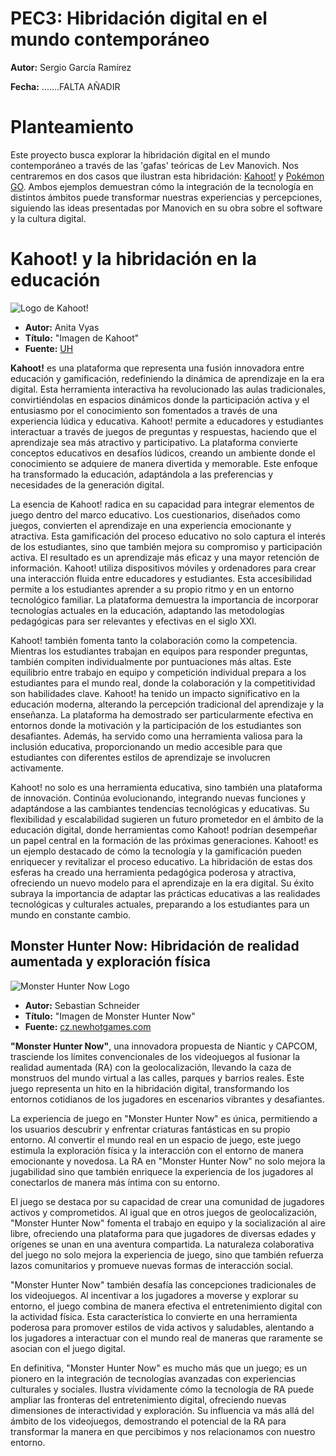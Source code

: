 # PEC3: Hibridación digital en el mundo contemporáneo

**Autor:** Sergio García Ramírez 

**Fecha:** .......FALTA AÑADIR


# Planteamiento

Este proyecto busca explorar la hibridación digital en el mundo contemporáneo a través de las 'gafas' teóricas de Lev Manovich. Nos centraremos en dos casos que ilustran esta hibridación: [Kahoot!](https://es.wikipedia.org/wiki/Kahoot!) y [Pokémon GO](https://es.wikipedia.org/wiki/Pok%C3%A9mon_GO). Ambos ejemplos demuestran cómo la integración de la tecnología en distintos ámbitos puede transformar nuestras experiencias y percepciones, siguiendo las ideas presentadas por Manovich en su obra sobre el software y la cultura digital.

# Kahoot! y la hibridación en la educación

![Logo de Kahoot!](https://venturebeat.com/wp-content/uploads/2017/07/kahoot.png?fit=1132%2C601&strip=all)
  - **Autor:** Anita Vyas
  - **Título:** "Imagen de Kahoot"
  - **Fuente:** [UH](https://www.instruction.uh.edu/2018/12/18/active-learning-with-kahoot/)

**Kahoot!** es una plataforma que representa una fusión innovadora entre educación y gamificación, redefiniendo la dinámica de aprendizaje en la era digital. Esta herramienta interactiva ha revolucionado las aulas tradicionales, convirtiéndolas en espacios dinámicos donde la participación activa y el entusiasmo por el conocimiento son fomentados a través de una experiencia lúdica y educativa. Kahoot! permite a educadores y estudiantes interactuar a través de juegos de preguntas y respuestas, haciendo que el aprendizaje sea más atractivo y participativo. La plataforma convierte conceptos educativos en desafíos lúdicos, creando un ambiente donde el conocimiento se adquiere de manera divertida y memorable. Este enfoque ha transformado la educación, adaptándola a las preferencias y necesidades de la generación digital.

La esencia de Kahoot! radica en su capacidad para integrar elementos de juego dentro del marco educativo. Los cuestionarios, diseñados como juegos, convierten el aprendizaje en una experiencia emocionante y atractiva. Esta gamificación del proceso educativo no solo captura el interés de los estudiantes, sino que también mejora su compromiso y participación activa. El resultado es un aprendizaje más eficaz y una mayor retención de información. Kahoot! utiliza dispositivos móviles y ordenadores para crear una interacción fluida entre educadores y estudiantes. Esta accesibilidad permite a los estudiantes aprender a su propio ritmo y en un entorno tecnológico familiar. La plataforma demuestra la importancia de incorporar tecnologías actuales en la educación, adaptando las metodologías pedagógicas para ser relevantes y efectivas en el siglo XXI.

Kahoot! también fomenta tanto la colaboración como la competencia. Mientras los estudiantes trabajan en equipos para responder preguntas, también compiten individualmente por puntuaciones más altas. Este equilibrio entre trabajo en equipo y competición individual prepara a los estudiantes para el mundo real, donde la colaboración y la competitividad son habilidades clave. Kahoot! ha tenido un impacto significativo en la educación moderna, alterando la percepción tradicional del aprendizaje y la enseñanza. La plataforma ha demostrado ser particularmente efectiva en entornos donde la motivación y la participación de los estudiantes son desafiantes. Además, ha servido como una herramienta valiosa para la inclusión educativa, proporcionando un medio accesible para que estudiantes con diferentes estilos de aprendizaje se involucren activamente.

Kahoot! no solo es una herramienta educativa, sino también una plataforma de innovación. Continúa evolucionando, integrando nuevas funciones y adaptándose a las cambiantes tendencias tecnológicas y educativas. Su flexibilidad y escalabilidad sugieren un futuro prometedor en el ámbito de la educación digital, donde herramientas como Kahoot! podrían desempeñar un papel central en la formación de las próximas generaciones. Kahoot! es un ejemplo destacado de cómo la tecnología y la gamificación pueden enriquecer y revitalizar el proceso educativo. La hibridación de estas dos esferas ha creado una herramienta pedagógica poderosa y atractiva, ofreciendo un nuevo modelo para el aprendizaje en la era digital. Su éxito subraya la importancia de adaptar las prácticas educativas a las realidades tecnológicas y culturales actuales, preparando a los estudiantes para un mundo en constante cambio.

## Monster Hunter Now: Hibridación de realidad aumentada y exploración física
![Monster Hunter Now Logo](https://img.newhotgames.com/544545682/446544919_3.jpg)
  - **Autor:** Sebastian Schneider
  - **Título:** "Imagen de Monster Hunter Now"
  - **Fuente:** [cz.newhotgames.com](https://cz.newhotgames.com/monster-hunter-now-jak-pouzivat-doporucujici-kody/)

**"Monster Hunter Now"**, una innovadora propuesta de Niantic y CAPCOM, trasciende los límites convencionales de los videojuegos al fusionar la realidad aumentada (RA) con la geolocalización, llevando la caza de monstruos del mundo virtual a las calles, parques y barrios reales. Este juego representa un hito en la hibridación digital, transformando los entornos cotidianos de los jugadores en escenarios vibrantes y desafiantes.

La experiencia de juego en "Monster Hunter Now" es única, permitiendo a los usuarios descubrir y enfrentar criaturas fantásticas en su propio entorno. Al convertir el mundo real en un espacio de juego, este juego estimula la exploración física y la interacción con el entorno de manera emocionante y novedosa. La RA en "Monster Hunter Now" no solo mejora la jugabilidad sino que también enriquece la experiencia de los jugadores al conectarlos de manera más íntima con su entorno.

El juego se destaca por su capacidad de crear una comunidad de jugadores activos y comprometidos. Al igual que en otros juegos de geolocalización, "Monster Hunter Now" fomenta el trabajo en equipo y la socialización al aire libre, ofreciendo una plataforma para que jugadores de diversas edades y orígenes se unan en una aventura compartida. La naturaleza colaborativa del juego no solo mejora la experiencia de juego, sino que también refuerza lazos comunitarios y promueve nuevas formas de interacción social.

"Monster Hunter Now" también desafía las concepciones tradicionales de los videojuegos. Al incentivar a los jugadores a moverse y explorar su entorno, el juego combina de manera efectiva el entretenimiento digital con la actividad física. Esta característica lo convierte en una herramienta poderosa para promover estilos de vida activos y saludables, alentando a los jugadores a interactuar con el mundo real de maneras que raramente se asocian con el juego digital.

En definitiva, "Monster Hunter Now" es mucho más que un juego; es un pionero en la integración de tecnologías avanzadas con experiencias culturales y sociales. Ilustra vívidamente cómo la tecnología de RA puede ampliar las fronteras del entretenimiento digital, ofreciendo nuevas dimensiones de interactividad y exploración. Su influencia va más allá del ámbito de los videojuegos, demostrando el potencial de la RA para transformar la manera en que percibimos y nos relacionamos con nuestro entorno.
